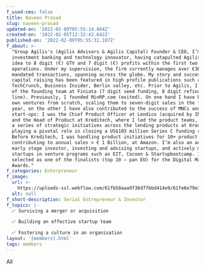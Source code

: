 ```yaml
---
f_used-cms: false
title: Naveen Prasad
slug: naveen-prasad
updated-on: '2022-02-09T05:55:14.864Z'
created-on: '2022-02-05T12:32:42.642Z'
published-on: '2022-02-09T05:55:31.107Z'
f_about: >-
  "Group Agilis's (Agilis Advisors & Agilis Capital) Founder & CEO, I’m an
  investment banking and technology innovator, having catapulted Agilis from an
  idea to 8 digit (€) GTV and 7 digit (€) profits within the first two years of
  operations. Under my supervision, the firm currently manages over €3Billion in
  mandated transactions, spanning across the globe. My story and success in
  capital raising has been featured in high profile publications such as
  TechCrunch, Business Insider, Berlin valley, etc. Prior to Agilis, I was part
  of the founding team at Finiata (7 digit seed funding, 8 digit refinancing
  line). Previously, I founded MinRP.com (exited). On one hand I have built my
  own ventures from scratch, scaling them to seven-digit sales in the first
  year, on the other I have also contributed to the success of MNCs and
  start-ups: I was the Chief Product Officer at Lendico (acquired by ING Diba)
  and the Head of Product at Kreditech, where I led the product teams, executing
  a series of strategic initiatives across the lending products at Kreditech,
  playing a pivotal role in closing a US$103 million Series C funding round.
  Before Kreditech, I was handling product initiatives for 10+ product lines,
  contributing to annual sales > € 1 Billion, at Amazon. I’m also an active
  early stage investor, investing and advising startups, and actively mentor
  startups in venture programs such as EIT, Cocoon & Startupbootcamp. I was
  selected as one of the finalists (top 10 – pan EU) for the Digital Masters
  Awards."
f_categories: Enterpreneur
f_image:
  url: >-
    https://uploads-ssl.webflow.com/61fb58aaa9f36d77bbd414e9/61fe6e79e3c08b5cf67e771f_team_naveen.png
  alt: null
f_short-description: Serial Entrepreneur & Investor
f_topics: |-
  ✅ Surviving a merger or acquisition

  ✅ Building an effective startup team

  ✅ Fostering a culture in an organisation
layout: '[members].html'
tags: members
---
```


All
